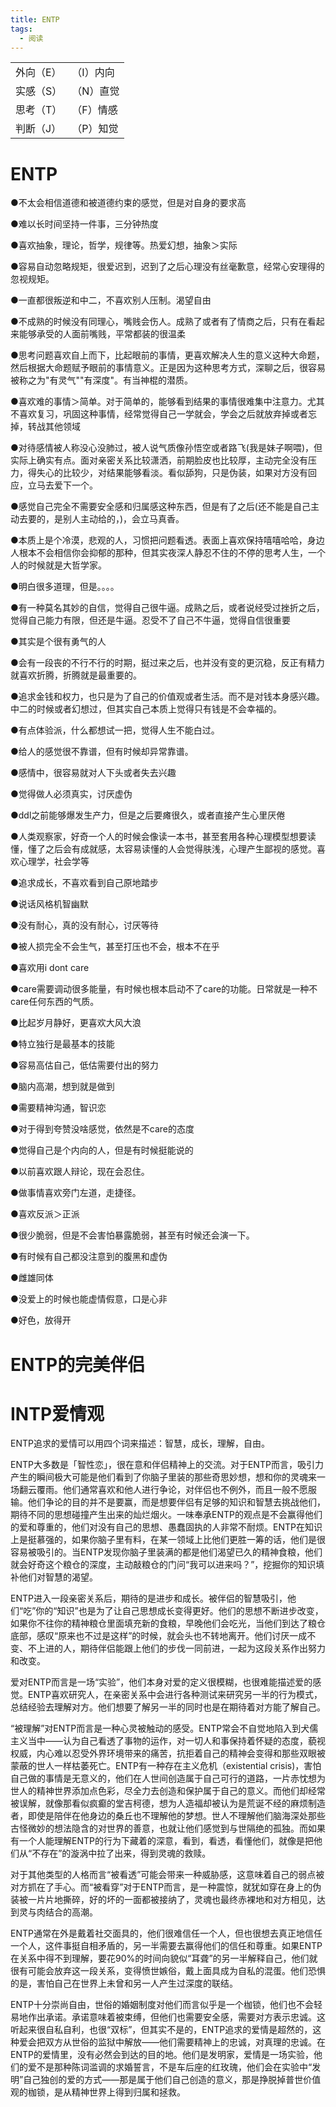 ```yaml
---
title: ENTP
tags:
  - 阅读
---
```




|           |           |
| :-------- | --------- |
| 外向（E） | （I）内向 |
| 实感（S） | （N）直觉 |
| 思考（T） | （F）情感 |
| 判断（J） | （P）知觉 |

# ENTP

●不太会相信道德和被道德约束的感觉，但是对自身的要求高

●难以长时间坚持一件事，三分钟热度

●喜欢抽象，理论，哲学，规律等。热爱幻想，抽象＞实际

●容易自动忽略规矩，很爱迟到，迟到了之后心理没有丝毫歉意，经常心安理得的忽视规矩。

●一直都很叛逆和中二，不喜欢别人压制。渴望自由

●不成熟的时候没有同理心，嘴贱会伤人。成熟了或者有了情商之后，只有在看起来能够承受的人面前嘴贱，平常都装的很温柔

●思考问题喜欢自上而下，比起眼前的事情，更喜欢解决人生的意义这种大命题，然后根据大命题赋予眼前的事情意义。正是因为这种思考方式，深聊之后，很容易被称之为"有灵气""有深度"。有当神棍的潜质。

●喜欢难的事情＞简单。对于简单的，能够看到结果的事情很难集中注意力。尤其不喜欢复习，巩固这种事情，经常觉得自己一学就会，学会之后就放弃掉或者忘掉，转战其他领域

●对待感情被人称没心没肺过，被人说气质像孙悟空或者路飞(我是妹子啊喂)，但实际上确实有点。面对亲密关系比较潇洒，前期脸皮也比较厚，主动完全没有压力，得失心的比较少，对结果能够看淡。看似舔狗，只是伪装，如果对方没有回应，立马去爱下一个。

●感觉自己完全不需要安全感和归属感这种东西，但是有了之后(还不能是自己主动去要的，是别人主动给的，)，会立马真香。

●本质上是个冷漠，悲观的人，习惯把问题看透。表面上喜欢保持嘻嘻哈哈，身边人根本不会相信你会抑郁的那种，但其实夜深人静忍不住的不停的思考人生，一个人的时候就是大哲学家。

●明白很多道理，但是。。。。

●有一种莫名其妙的自信，觉得自己很牛逼。成熟之后，或者说经受过挫折之后，觉得自己能力有限，但还是牛逼。忍受不了自己不牛逼，觉得自信很重要

●其实是个很有勇气的人

●会有一段丧的不行不行的时期，挺过来之后，也并没有变的更沉稳，反正有精力就喜欢折腾，折腾就是最重要的。

●追求金钱和权力，也只是为了自己的价值观或者生活。而不是对钱本身感兴趣。中二的时候或者幻想过，但其实自己本质上觉得只有钱是不会幸福的。

●有点体验派，什么都想试一把，觉得人生不能白过。

●给人的感觉很不靠谱，但有时候却异常靠谱。

●感情中，很容易就对人下头或者失去兴趣

●觉得做人必须真实，讨厌虚伪

●ddl之前能够爆发生产力，但是之后要瘫很久，或者直接产生心里厌倦

●人类观察家，好奇一个人的时候会像读一本书，甚至套用各种心理模型想要读懂，懂了之后会有成就感，太容易读懂的人会觉得肤浅，心理产生鄙视的感觉。喜欢心理学，社会学等

●追求成长，不喜欢看到自己原地踏步

●说话风格机智幽默

●没有耐心，真的没有耐心，讨厌等待

●被人损完全不会生气，甚至打压也不会，根本不在乎

●喜欢用i dont care

●care需要调动很多能量，有时候也根本启动不了care的功能。日常就是一种不care任何东西的气质。

●比起岁月静好，更喜欢大风大浪

●特立独行是最基本的技能

●容易高估自己，低估需要付出的努力

●脑内高潮，想到就是做到

●需要精神沟通，智识恋

●对于得到夸赞没啥感觉，依然是不care的态度

●觉得自己是个内向的人，但是有时候挺能说的

●以前喜欢跟人辩论，现在会忍住。

●做事情喜欢旁门左道，走捷径。

●喜欢反派＞正派

●很少脆弱，但是不会害怕暴露脆弱，甚至有时候还会演一下。

●有时候有自己都没注意到的腹黑和虚伪

●雌雄同体

●没爱上的时候也能虚情假意，口是心非

●好色，放得开

# ENTP的完美伴侣

# INTP爱情观

ENTP追求的爱情可以用四个词来描述：智慧，成长，理解，自由。

ENTP大多数是「智性恋」，很在意和伴侣精神上的交流。对于ENTP而言，吸引力产生的瞬间极大可能是他们看到了你脑子里装的那些奇思妙想，想和你的灵魂来一场翻云覆雨。他们通常喜欢和他人进行争论，对伴侣也不例外，而且一般不愿服输。他们争论的目的并不是要赢，而是想要伴侣有足够的知识和智慧去挑战他们，期待不同的思想碰撞产生出来的灿烂烟火。一味奉承ENTP的观点是不会赢得他们的爱和尊重的，他们对没有自己的思想、愚蠢固执的人非常不耐烦。ENTP在知识上是挺慕强的，如果你脑子里有料，在某一领域上比他们更胜一筹的话，他们是很容易被吸引的。当ENTP发现你脑子里装满的都是他们渴望已久的精神食粮，他们就会好奇这个粮仓的深度，主动敲粮仓的门问“我可以进来吗？”，挖掘你的知识填补他们对智慧的渴望。

ENTP进入一段亲密关系后，期待的是进步和成长。被伴侣的智慧吸引，他们“吃”你的“知识”也是为了让自己思想成长变得更好。他们的思想不断进步改变，如果你不往你的精神粮仓里面填充新的食粮，早晚他们会吃光，当他们到达了粮仓底部，感叹“原来也不过是这样”的时候，就会头也不转地离开。他们讨厌一成不变、不上进的人，期待伴侣能跟上他们的步伐一同前进，一起为这段关系作出努力和改变。

爱对ENTP而言是一场“实验”，他们本身对爱的定义很模糊，也很难能描述爱的感觉。ENTP喜欢研究人，在亲密关系中会进行各种测试来研究另一半的行为模式，总结经验去理解对方。他们想要了解另一半的同时也是在期待着对方能了解自己。

“被理解”对ENTP而言是一种心灵被触动的感受。ENTP常会不自觉地陷入到犬儒主义当中——认为自己看透了事物的运作，对一切人和事保持着怀疑的态度，藐视权威，内心难以忍受外界环境带来的痛苦，抗拒着自己的精神会变得和那些双眼被蒙蔽的世人一样枯萎死亡。ENTP有一种存在主义危机（existential crisis)，害怕自己做的事情是无意义的，他们在人世间创造属于自己可行的道路，一片赤忱想为世人的精神世界添加点色彩，尽全力去创造和保护属于自己的意义。而他们却经常被误解，就像那看似疯癫的堂吉柯德，想为人造福却被认为是荒诞不经的麻烦制造者，即使是陪伴在他身边的桑丘也不理解他的梦想。世人不理解他们脑海深处那些古怪微妙的想法隐含的对世界的善意，也就让他们感觉到与世隔绝的孤独。而如果有一个人能理解ENTP的行为下藏着的深意，看到，看透，看懂他们，就像是把他们从“不存在”的漩涡中拉了出来，得到灵魂的救赎。

对于其他类型的人格而言“被看透”可能会带来一种威胁感，这意味着自己的弱点被对方抓在了手心。而“被看穿”对于ENTP而言，是一种震惊，就犹如穿在身上的伪装被一片片地撕碎，好的坏的一面都被接纳了，灵魂也最终赤裸地和对方相见，达到灵与肉结合的高潮。

ENTP通常在外是戴着社交面具的，他们很难信任一个人，但也很想去真正地信任一个人，这件事挺自相矛盾的，另一半需要去赢得他们的信任和尊重。如果ENTP在关系中得不到理解，要花90%的时间向貌似“耳聋”的另一半解释自己，他们就很有可能会放弃这一段关系，变得愤世嫉俗，戴上面具成为自私的混蛋。他们恐惧的是，害怕自己在世界上未曾和另一人产生过深度的联结。

ENTP十分崇尚自由，世俗的婚姻制度对他们而言似乎是一个枷锁，他们也不会轻易地作出承诺。承诺意味着被束缚，但他们也需要安全感，需要对方表示忠诚。这听起来很自私自利，也很“双标”，但其实不是的，ENTP追求的爱情是超然的，这种爱会把双方从世俗的监狱中解放——他们需要精神上的忠诚，对真理的忠诚。在ENTP的爱情里，没有必然会到达的目的地。他们是发明家，爱情是一场实验，他们的爱不是那种陈词滥调的求婚誓言，不是车后座的红玫瑰，他们会在实验中“发明”自己独创的爱的方式——那是属于他们自己创造的意义，那是挣脱掉普世价值观的枷锁，是从精神世界上得到归属和拯救。




